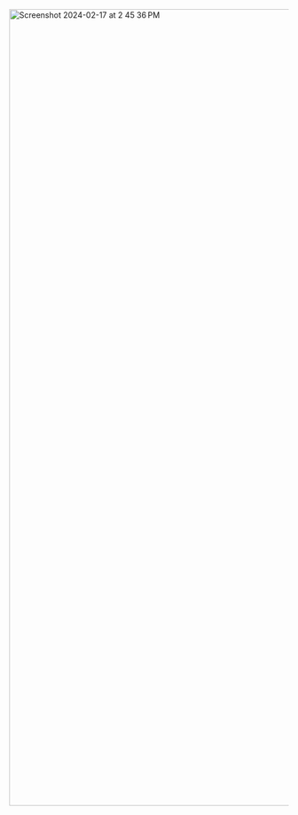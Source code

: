 <img width="1434" alt="Screenshot 2024-02-17 at 2 45 36 PM" src="https://github.com/MuzammilAhmad/react-tanstack/assets/32789251/74916faf-ee1a-431d-875d-3c8beb77dd78">
